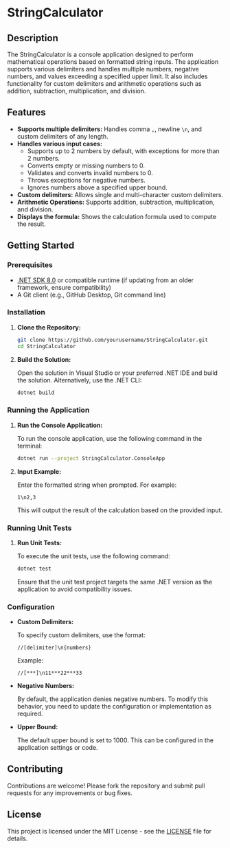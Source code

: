 # StringCalculator

## Description

The StringCalculator is a console application designed to perform mathematical operations based on formatted string inputs. The application supports various delimiters and handles multiple numbers, negative numbers, and values exceeding a specified upper limit. It also includes functionality for custom delimiters and arithmetic operations such as addition, subtraction, multiplication, and division.

## Features

- **Supports multiple delimiters:** Handles comma `,`, newline `\n`, and custom delimiters of any length.
- **Handles various input cases:**
  - Supports up to 2 numbers by default, with exceptions for more than 2 numbers.
  - Converts empty or missing numbers to 0.
  - Validates and converts invalid numbers to 0.
  - Throws exceptions for negative numbers.
  - Ignores numbers above a specified upper bound.
- **Custom delimiters:** Allows single and multi-character custom delimiters.
- **Arithmetic Operations:** Supports addition, subtraction, multiplication, and division.
- **Displays the formula:** Shows the calculation formula used to compute the result.

## Getting Started

### Prerequisites

- [.NET SDK 8.0](https://dotnet.microsoft.com/download/dotnet) or compatible runtime (if updating from an older framework, ensure compatibility)
- A Git client (e.g., GitHub Desktop, Git command line)

### Installation

1. **Clone the Repository:**

    ```bash
    git clone https://github.com/yourusername/StringCalculator.git
    cd StringCalculator
    ```

2. **Build the Solution:**

    Open the solution in Visual Studio or your preferred .NET IDE and build the solution. Alternatively, use the .NET CLI:

    ```bash
    dotnet build
    ```

### Running the Application

1. **Run the Console Application:**

    To run the console application, use the following command in the terminal:

    ```bash
    dotnet run --project StringCalculator.ConsoleApp
    ```

2. **Input Example:**

    Enter the formatted string when prompted. For example:

    ```text
    1\n2,3
    ```

    This will output the result of the calculation based on the provided input.

### Running Unit Tests

1. **Run Unit Tests:**

    To execute the unit tests, use the following command:

    ```bash
    dotnet test
    ```

    Ensure that the unit test project targets the same .NET version as the application to avoid compatibility issues.

### Configuration

- **Custom Delimiters:**

    To specify custom delimiters, use the format:

    ```text
    //[delimiter]\n{numbers}
    ```

    Example:

    ```text
    //[***]\n11***22***33
    ```

- **Negative Numbers:**

    By default, the application denies negative numbers. To modify this behavior, you need to update the configuration or implementation as required.

- **Upper Bound:**

    The default upper bound is set to 1000. This can be configured in the application settings or code.

## Contributing

Contributions are welcome! Please fork the repository and submit pull requests for any improvements or bug fixes.

## License

This project is licensed under the MIT License - see the [LICENSE](LICENSE) file for details.
